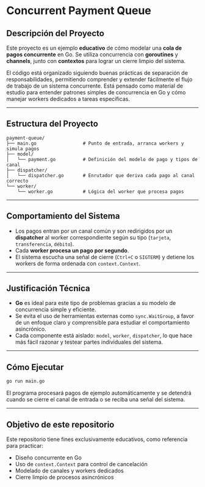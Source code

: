# Concurrent Payment Queue

## Descripción del Proyecto

Este proyecto es un ejemplo **educativo** de cómo modelar una **cola de pagos concurrente** en Go. Se utiliza concurrencia con **goroutines** y **channels**, junto con **contextos** para lograr un cierre limpio del sistema.

El código está organizado siguiendo buenas prácticas de separación de responsabilidades, permitiendo comprender y extender fácilmente el flujo de trabajo de un sistema concurrente. Está pensado como material de estudio para entender patrones simples de concurrencia en Go y cómo manejar workers dedicados a tareas específicas.

---

## Estructura del Proyecto

```
payment-queue/
├── main.go                 # Punto de entrada, arranca workers y simula pagos
├── model/
│   └── payment.go          # Definición del modelo de pago y tipos de canal
├── dispatcher/
│   └── dispatcher.go       # Enrutador que deriva cada pago al canal correcto
└── worker/
    └── worker.go           # Lógica del worker que procesa pagos
```

---

## Comportamiento del Sistema

- Los pagos entran por un canal común y son redirigidos por un **dispatcher** al worker correspondiente según su tipo (`tarjeta`, `transferencia`, `débito`).
- Cada **worker procesa un pago por segundo**.
- El sistema escucha una señal de cierre (`Ctrl+C` o `SIGTERM`) y detiene los workers de forma ordenada con `context.Context`.

---

## Justificación Técnica

- **Go** es ideal para este tipo de problemas gracias a su modelo de concurrencia simple y eficiente.
- Se evita el uso de herramientas externas como `sync.WaitGroup`, a favor de un enfoque claro y comprensible para estudiar el comportamiento asincrónico.
- Cada componente está aislado: `model`, `worker`, `dispatcher`, lo que hace más fácil razonar y testear partes individuales del sistema.

---

## Cómo Ejecutar

```bash
go run main.go
```

El programa procesará pagos de ejemplo automáticamente y se detendrá cuando se cierre el canal de entrada o se reciba una señal del sistema.

---

## Objetivo de este repositorio

Este repositorio tiene fines exclusivamente educativos, como referencia para practicar:

- Diseño concurrente en Go
- Uso de `context.Context` para control de cancelación
- Modelado de canales y workers dedicados
- Cierre limpio de procesos asincrónicos
